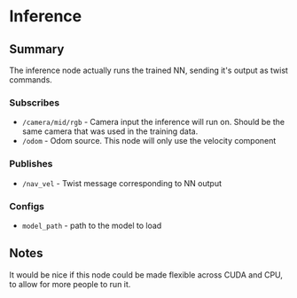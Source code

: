 # Inference

## Summary

The inference node actually runs the trained NN, sending it's output as twist commands.

### Subscribes

- `/camera/mid/rgb` - Camera input the inference will run on. Should be the same camera that was used in the training
  data.
- `/odom` - Odom source. This node will only use the velocity component

### Publishes

- `/nav_vel` - Twist message corresponding to NN output

### Configs

- `model_path` - path to the model to load

## Notes

It would be nice if this node could be made flexible across CUDA and CPU, to allow for more people to run it. 